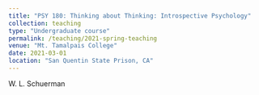 ```yaml
---
title: "PSY 180: Thinking about Thinking: Introspective Psychology"
collection: teaching
type: "Undergraduate course"
permalink: /teaching/2021-spring-teaching
venue: "Mt. Tamalpais College"
date: 2021-03-01
location: "San Quentin State Prison, CA"
---
```


W. L. Schuerman